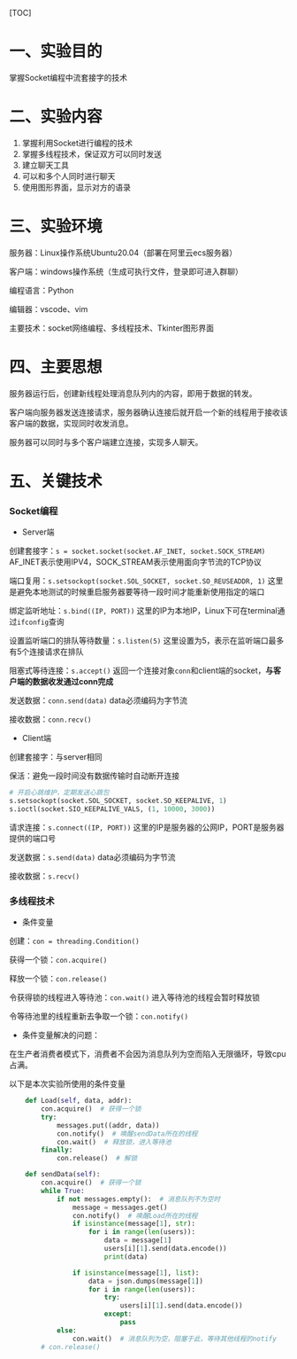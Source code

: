 [TOC]

# 一、实验目的

掌握Socket编程中流套接字的技术



# 二、实验内容

1. 掌握利用Socket进行编程的技术
2. 掌握多线程技术，保证双方可以同时发送
3. 建立聊天工具
4. 可以和多个人同时进行聊天
5. 使用图形界面，显示对方的语录



# 三、实验环境

服务器：Linux操作系统Ubuntu20.04（部署在阿里云ecs服务器）

客户端：windows操作系统（生成可执行文件，登录即可进入群聊）

编程语言：Python

编辑器：vscode、vim

主要技术：socket网络编程、多线程技术、Tkinter图形界面



# 四、主要思想

服务器运行后，创建新线程处理消息队列内的内容，即用于数据的转发。

客户端向服务器发送连接请求，服务器确认连接后就开启一个新的线程用于接收该客户端的数据，实现同时收发消息。

服务器可以同时与多个客户端建立连接，实现多人聊天。



# 五、关键技术

### Socket编程

- Server端

创建套接字：`s = socket.socket(socket.AF_INET, socket.SOCK_STREAM)` AF_INET表示使用IPV4，SOCK_STREAM表示使用面向字节流的TCP协议

端口复用：`s.setsockopt(socket.SOL_SOCKET, socket.SO_REUSEADDR, 1)` 这里是避免本地测试的时候重启服务器要等待一段时间才能重新使用指定的端口

绑定监听地址：`s.bind((IP, PORT))` 这里的IP为本地IP，Linux下可在terminal通过`ifconfig`查询

设置监听端口的排队等待数量：`s.listen(5)` 这里设置为5，表示在监听端口最多有5个连接请求在排队

阻塞式等待连接：`s.accept()` 返回一个连接对象`conn`和client端的socket，**与客户端的数据收发通过conn完成**

发送数据：`conn.send(data)` data必须编码为字节流

接收数据：`conn.recv()`



- Client端

创建套接字：与server相同

保活：避免一段时间没有数据传输时自动断开连接

```python
# 开启心跳维护，定期发送心跳包
s.setsockopt(socket.SOL_SOCKET, socket.SO_KEEPALIVE, 1)
s.ioctl(socket.SIO_KEEPALIVE_VALS, (1, 10000, 3000))
```

请求连接：`s.connect((IP, PORT))` 这里的IP是服务器的公网IP，PORT是服务器提供的端口号

发送数据：`s.send(data)` data必须编码为字节流

接收数据：`s.recv()` 



### 多线程技术

- 条件变量

创建：`con = threading.Condition()` 

获得一个锁：`con.acquire()`

释放一个锁：`con.release()`

令获得锁的线程进入等待池：`con.wait()` 进入等待池的线程会暂时释放锁

令等待池里的线程重新去争取一个锁：`con.notify()` 

- 条件变量解决的问题：

在生产者消费者模式下，消费者不会因为消息队列为空而陷入无限循环，导致cpu占满。

以下是本次实验所使用的条件变量

```python
    def Load(self, data, addr):
        con.acquire()  # 获得一个锁
        try:
            messages.put((addr, data))
            con.notify()  # 唤醒sendData所在的线程
            con.wait()  # 释放锁，进入等待池
        finally:
            con.release()  # 解锁

    def sendData(self):
        con.acquire()  # 获得一个锁
        while True:
            if not messages.empty():  # 消息队列不为空时
                message = messages.get()
                con.notify()  # 唤醒Load所在的线程
                if isinstance(message[1], str):
                    for i in range(len(users)):
                        data = message[1]
                        users[i][1].send(data.encode())
                        print(data)

                if isinstance(message[1], list):
                    data = json.dumps(message[1])
                    for i in range(len(users)):
                        try:
                            users[i][1].send(data.encode())
                        except:
                            pass
            else:
                con.wait()  # 消息队列为空，阻塞于此，等待其他线程的notify
        # con.release()
```
